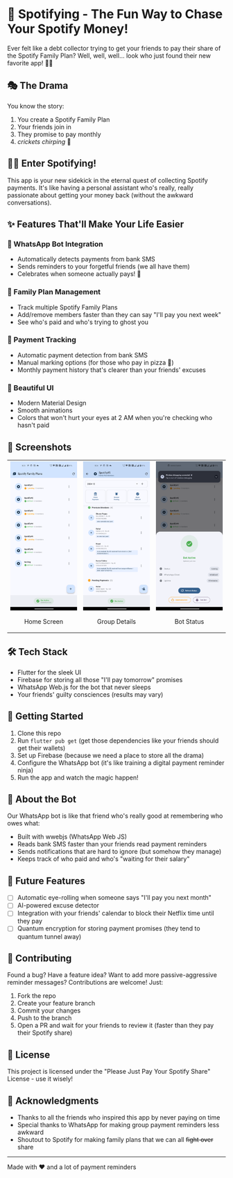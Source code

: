 # 🎵 Spotifying - The Fun Way to Chase Your Spotify Money!

Ever felt like a debt collector trying to get your friends to pay their share of the Spotify Family Plan? Well, well, well... look who just found their new favorite app! 🕵️‍♂️

## 🎭 The Drama

You know the story:
1. You create a Spotify Family Plan
2. Your friends join in
3. They promise to pay monthly
4. *crickets chirping* 🦗

## 🦸‍♂️ Enter Spotifying!

This app is your new sidekick in the eternal quest of collecting Spotify payments. It's like having a personal assistant who's really, really passionate about getting your money back (without the awkward conversations).

## ✨ Features That'll Make Your Life Easier

### 🤖 WhatsApp Bot Integration
- Automatically detects payments from bank SMS
- Sends reminders to your forgetful friends (we all have them)
- Celebrates when someone actually pays! 🎉

### 👥 Family Plan Management
- Track multiple Spotify Family Plans
- Add/remove members faster than they can say "I'll pay you next week"
- See who's paid and who's trying to ghost you

### 💸 Payment Tracking
- Automatic payment detection from bank SMS
- Manual marking options (for those who pay in pizza 🍕)
- Monthly payment history that's clearer than your friends' excuses

### 🎨 Beautiful UI
- Modern Material Design
- Smooth animations
- Colors that won't hurt your eyes at 2 AM when you're checking who hasn't paid

## 📱 Screenshots

<table>
  <tr>
    <td width="33%">
      <img src="screenshots/homepage.png" alt="Home Screen" />
      <p align="center">Home Screen</p>
    </td>
    <td width="33%">
      <img src="screenshots/groupdetail.png" alt="Group Details" />
      <p align="center">Group Details</p>
    </td>
    <td width="33%">
      <img src="screenshots/botstatus.png" alt="Bot Status" />
      <p align="center">Bot Status</p>
    </td>
  </tr>
</table>

## 🛠️ Tech Stack

- Flutter for the sleek UI
- Firebase for storing all those "I'll pay tomorrow" promises
- WhatsApp Web.js for the bot that never sleeps
- Your friends' guilty consciences (results may vary)

## 🚀 Getting Started

1. Clone this repo
2. Run `flutter pub get` (get those dependencies like your friends should get their wallets)
3. Set up Firebase (because we need a place to store all the drama)
4. Configure the WhatsApp bot (it's like training a digital payment reminder ninja)
5. Run the app and watch the magic happen!

## 🤖 About the Bot

Our WhatsApp bot is like that friend who's really good at remembering who owes what:
- Built with wwebjs (WhatsApp Web JS)
- Reads bank SMS faster than your friends read payment reminders
- Sends notifications that are hard to ignore (but somehow they manage)
- Keeps track of who paid and who's "waiting for their salary"

## 🎯 Future Features

- [ ] Automatic eye-rolling when someone says "I'll pay you next month"
- [ ] AI-powered excuse detector
- [ ] Integration with your friends' calendar to block their Netflix time until they pay
- [ ] Quantum encryption for storing payment promises (they tend to quantum tunnel away)

## 🤝 Contributing

Found a bug? Have a feature idea? Want to add more passive-aggressive reminder messages? Contributions are welcome! Just:
1. Fork the repo
2. Create your feature branch
3. Commit your changes
4. Push to the branch
5. Open a PR and wait for your friends to review it (faster than they pay their Spotify share)

## 📜 License

This project is licensed under the "Please Just Pay Your Spotify Share" License - use it wisely!

## 🙏 Acknowledgments

- Thanks to all the friends who inspired this app by never paying on time
- Special thanks to WhatsApp for making group payment reminders less awkward
- Shoutout to Spotify for making family plans that we can all ~~fight over~~ share

---

Made with ❤️ and a lot of payment reminders
